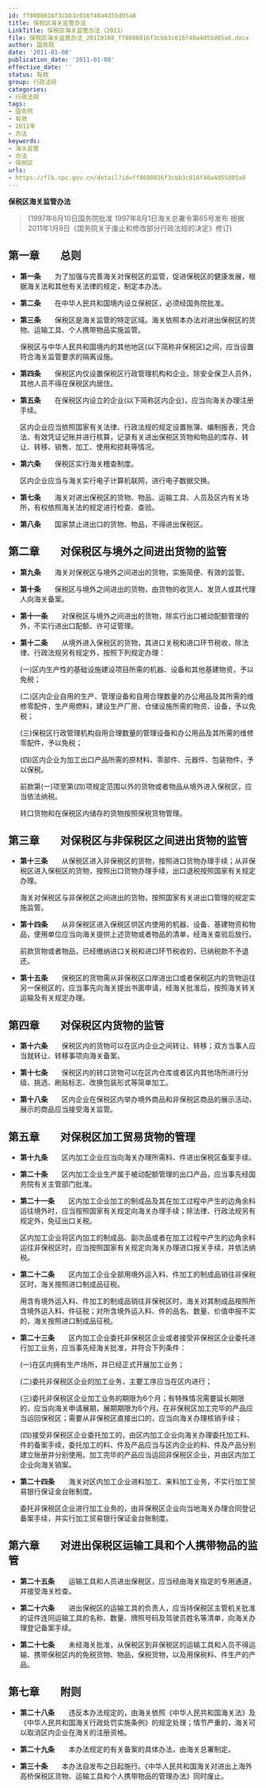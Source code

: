 ```yaml
---
id: ff8080816f3cbb3c016f40a4d55d05a8
title: 保税区海关监管办法
LinkTitle: 保税区海关监管办法（2011）
file: 保税区海关监管办法_20110108_ff8080816f3cbb3c016f40a4d55d05a8.docx
author: 国务院
date: '2011-01-08'
publication_date: '2011-01-08'
effective_date: ''
status: 有效
group: 行政法规
categories:
- 行政法规
tags:
- 国务院
- 有效
- 2011年
- 办法
keywords:
- 海关监管
- 办法
- 保税区
urls:
- https://flk.npc.gov.cn/detail?id=ff8080816f3cbb3c016f40a4d55d05a8
---
```


**保税区海关监管办法**

> (1997年6月10日国务院批准 1997年8月1日海关总署令第65号发布 根据2011年1月8日《国务院关于废止和修改部分行政法规的决定》修订)

## 第一章　　总则

- **第一条**　　为了加强与完善海关对保税区的监管，促进保税区的健康发展，根据海关法和其他有关法律的规定，制定本办法。

- **第二条**　　在中华人民共和国境内设立保税区，必须经国务院批准。

- **第三条**　　保税区是海关监管的特定区域。海关依照本办法对进出保税区的货物、运输工具、个人携带物品实施监管。

  保税区与中华人民共和国境内的其他地区(以下简称非保税区)之间，应当设置符合海关监管要求的隔离设施。

- **第四条**　　保税区内仅设置保税区行政管理机构和企业。除安全保卫人员外，其他人员不得在保税区内居住。

- **第五条**　　在保税区内设立的企业(以下简称区内企业)，应当向海关办理注册手续。

  区内企业应当依照国家有关法律、行政法规的规定设置账簿、编制报表，凭合法、有效凭证记账并进行核算，记录有关进出保税区货物和物品的库存、转让、转移、销售、加工、使用和损耗等情况。

- **第六条**　　保税区实行海关稽查制度。

  区内企业应当与海关实行电子计算机联网，进行电子数据交换。

- **第七条**　　海关对进出保税区的货物、物品、运输工具、人员及区内有关场所，有权依照海关法的规定进行检查、查验。

- **第八条**　　国家禁止进出口的货物、物品，不得进出保税区。

## 第二章　　对保税区与境外之间进出货物的监管

- **第九条**　　海关对保税区与境外之间进出的货物，实施简便、有效的监管。

- **第十条**　　保税区与境外之间进出的货物，由货物的收货人、发货人或其代理人向海关备案。

- **第十一条**　　对保税区与境外之间进出的货物，除实行出口被动配额管理的外，不实行进出口配额、许可证管理。

- **第十二条**　　从境外进入保税区的货物，其进口关税和进口环节税收，除法律、行政法规另有规定外，按照下列规定办理：

  (一)区内生产性的基础设施建设项目所需的机器、设备和其他基建物资，予以免税；

  (二)区内企业自用的生产、管理设备和自用合理数量的办公用品及其所需的维修零配件，生产用燃料，建设生产厂房、仓储设施所需的物资、设备，予以免税；

  (三)保税区行政管理机构自用合理数量的管理设备和办公用品及其所需的维修零配件，予以免税；

  (四)区内企业为加工出口产品所需的原材料、零部件、元器件、包装物件，予以保税。

  前款第(一)项至第(四)项规定范围以外的货物或者物品从境外进入保税区，应当依法纳税。

  转口货物和在保税区内储存的货物按照保税货物管理。

## 第三章　　对保税区与非保税区之间进出货物的监管

- **第十三条**　　从保税区进入非保税区的货物，按照进口货物办理手续；从非保税区进入保税区的货物，按照出口货物办理手续，出口退税按照国家有关规定办理。

  海关对保税区与非保税区之间进出的货物，按照国家有关进出口管理的规定实施监管。

- **第十四条**　　从非保税区进入保税区供区内使用的机器、设备、基建物资和物品，使用单位应当向海关提供上述货物或者物品的清单，经海关查验后放行。

  前款货物或者物品，已经缴纳进口关税和进口环节税收的，已纳税款不予退还。

- **第十五条**　　保税区的货物需从非保税区口岸进出口或者保税区内的货物运往另一保税区的，应当事先向海关提出书面申请，经海关批准后，按照海关转关运输及有关规定办理。

## 第四章　　对保税区内货物的监管

- **第十六条**　　保税区内的货物可以在区内企业之间转让、转移；双方当事人应当就转让、转移事项向海关备案。

- **第十七条**　　保税区内的转口货物可以在区内仓库或者区内其他场所进行分级、挑选、刷贴标志、改换包装形式等简单加工。

- **第十八条**　　区内企业在保税区内举办境外商品和非保税区商品的展示活动，展示的商品应当接受海关监管。

## 第五章　　对保税区加工贸易货物的管理

- **第十九条**　　区内加工企业应当向海关办理所需料、件进出保税区备案手续。

- **第二十条**　　区内加工企业生产属于被动配额管理的出口产品，应当事先经国务院有关主管部门批准。

- **第二十一条**　　区内加工企业加工的制成品及其在加工过程中产生的边角余料运往境外时，应当按照国家有关规定向海关办理手续；除法律、行政法规另有规定外，免征出口关税。

  区内加工企业将区内加工的制成品、副次品或者在加工过程中产生的边角余料运往非保税区时，应当按照国家有关规定向海关办理进口报关手续，并依法纳税。

- **第二十二条**　　区内加工企业全部用境外运入料、件加工的制成品销往非保税区时，海关按照进口制成品征税。

  用含有境外运入料、件加工的制成品销往非保税区时，海关对其制成品按照所含境外运入料、件征税；对所含境外运入料、件的品名、数量、价值申报不实的，海关按照进口制成品征税。

- **第二十三条**　　区内加工企业委托非保税区企业或者接受非保税区企业委托进行加工业务，应当事先经海关批准，并符合下列条件：

  (一)在区内拥有生产场所，并已经正式开展加工业务；

  (二)委托非保税区企业的加工业务，主要工序应当在区内进行；

  (三)委托非保税区企业加工业务的期限为6个月；有特殊情况需要延长期限的，应当向海关申请展期，展期期限为6个月。在非保税区加工完毕的产品应当运回保税区；需要从非保税区直接出口的，应当向海关办理核销手续；

  (四)接受非保税区企业委托加工的，由区内加工企业向海关办理委托加工料、件的备案手续，委托加工的料、件及产品应当与区内企业的料、件及产品分别建立账册并分别使用。加工完毕的产品应当运回非保税区企业，并由区内加工企业向海关销案。

- **第二十四条**　　海关对区内加工企业进料加工、来料加工业务，不实行加工贸易银行保证金台账制度。

  委托非保税区企业进行加工业务的，由非保税区企业向当地海关办理合同登记备案手续，并实行加工贸易银行保证金台账制度。

## 第六章　　对进出保税区运输工具和个人携带物品的监管

- **第二十五条**　　运输工具和人员进出保税区，应当经由海关指定的专用通道，并接受海关检查。

- **第二十六条**　　进出保税区的运输工具的负责人，应当持保税区主管机关批准的证件连同运输工具的名称、数量、牌照号码及驾驶员姓名等清单，向海关办理登记备案手续。

- **第二十七条**　　未经海关批准，从保税区到非保税区的运输工具和人员不得运输、携带保税区内的免税货物、物品，保税货物，以及用保税料、件生产的产品。

## 第七章　　附则

- **第二十八条**　　违反本办法规定的，由海关依照《中华人民共和国海关法》及《中华人民共和国海关行政处罚实施条例》的规定处理；情节严重的，海关可以取消区内企业在海关的注册资格。

- **第二十九条**　　本办法规定的有关备案的具体办法，由海关总署制定。

- **第三十条**　　本办法自发布之日起施行。《中华人民共和国海关对进出上海外高桥保税区货物、运输工具和个人携带物品的管理办法》同时废止。
